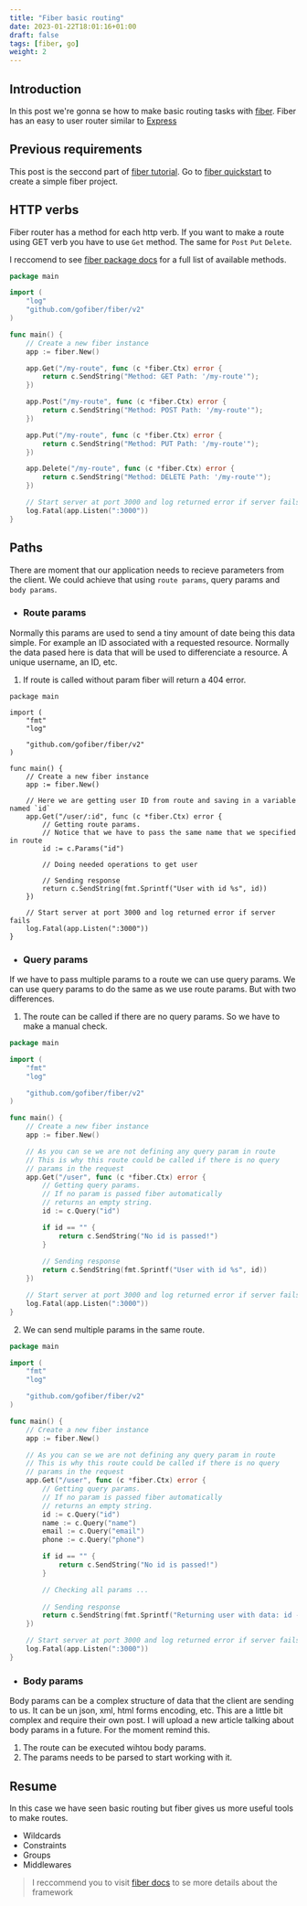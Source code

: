 ```yaml
---
title: "Fiber basic routing"
date: 2023-01-22T18:01:16+01:00
draft: false
tags: [fiber, go]
weight: 2
---
```


## Introduction
In this post we're gonna se how to make basic routing tasks with [fiber](https://gofiber.io).
Fiber has an easy to user router similar to [Express](https://expressjs.com)

## Previous requirements
This post is the seccond part of [fiber tutorial](/tags/fiber). Go to [fiber quickstart](/posts/fiber/1)
to create a simple fiber project.

## HTTP verbs
Fiber router has a method for each http verb. If you want to make
a route using GET verb you have to use `Get` method. The same for `Post` `Put` `Delete`.

I reccomend to see [fiber package docs](https://pkg.go.dev/github.com/gofiber/fiber/v2#Delete)
for a full list of available methods.

```go
package main

import (
	"log"
	"github.com/gofiber/fiber/v2"
)

func main() {
	// Create a new fiber instance
	app := fiber.New()

	app.Get("/my-route", func (c *fiber.Ctx) error {
		return c.SendString("Method: GET Path: '/my-route'");
	})

	app.Post("/my-route", func (c *fiber.Ctx) error {
		return c.SendString("Method: POST Path: '/my-route'");
	})

	app.Put("/my-route", func (c *fiber.Ctx) error {
		return c.SendString("Method: PUT Path: '/my-route'");
	})

	app.Delete("/my-route", func (c *fiber.Ctx) error {
		return c.SendString("Method: DELETE Path: '/my-route'");
	})

	// Start server at port 3000 and log returned error if server fails
	log.Fatal(app.Listen(":3000"))
}
```

## Paths
There are moment that our application needs to recieve parameters from the client.
We could achieve that using `route params`, query params and `body params`.

- ### Route params
Normally this params are used to send a tiny amount of date being this data simple.
For example an ID associated with a requested resource. Normally the data pased here
is data that will be used to differenciate a resource. A unique username, an ID, etc.

1. If route is called without param fiber will return a 404 error.

```
package main

import (
	"fmt"
	"log"

	"github.com/gofiber/fiber/v2"
)

func main() {
	// Create a new fiber instance
	app := fiber.New()

	// Here we are getting user ID from route and saving in a variable named `id`
	app.Get("/user/:id", func (c *fiber.Ctx) error {
		// Getting route params.
		// Notice that we have to pass the same name that we specified in route
		id := c.Params("id")

		// Doing needed operations to get user
		
		// Sending response
		return c.SendString(fmt.Sprintf("User with id %s", id))
	})

	// Start server at port 3000 and log returned error if server fails
	log.Fatal(app.Listen(":3000"))
}
```

- ### Query params
If we have to pass multiple params to a route we can use query params. We can use query params
to do the same as we use route params. But with two differences.

1. The route can be called if there are no query params. So we have to make a manual check.

```go
package main

import (
	"fmt"
	"log"

	"github.com/gofiber/fiber/v2"
)

func main() {
	// Create a new fiber instance
	app := fiber.New()

	// As you can se we are not defining any query param in route
	// This is why this route could be called if there is no query
	// params in the request
	app.Get("/user", func (c *fiber.Ctx) error {
		// Getting query params.
		// If no param is passed fiber automatically
		// returns an empty string.
		id := c.Query("id")

		if id == "" {
			return c.SendString("No id is passed!")
		}
		
		// Sending response
		return c.SendString(fmt.Sprintf("User with id %s", id))
	})

	// Start server at port 3000 and log returned error if server fails
	log.Fatal(app.Listen(":3000"))
}
```

2. We can send multiple params in the same route.

```go
package main

import (
	"fmt"
	"log"

	"github.com/gofiber/fiber/v2"
)

func main() {
	// Create a new fiber instance
	app := fiber.New()

	// As you can se we are not defining any query param in route
	// This is why this route could be called if there is no query
	// params in the request
	app.Get("/user", func (c *fiber.Ctx) error {
		// Getting query params.
		// If no param is passed fiber automatically
		// returns an empty string.
		id := c.Query("id")
		name := c.Query("name")
		email := c.Query("email")
		phone := c.Query("phone")

		if id == "" {
			return c.SendString("No id is passed!")
		}

		// Checking all params ...
		
		// Sending response
		return c.SendString(fmt.Sprintf("Returning user with data: id -> %s, name -> %s, email -> %s, phone -> %s", id, name, email, phone))
	})

	// Start server at port 3000 and log returned error if server fails
	log.Fatal(app.Listen(":3000"))
}
```

- ### Body params
Body params can be a complex structure of data that the client are sending to us.
It can be un json, xml, html forms encoding, etc. This are a little bit complex and require their own post.
I will upload a new article talking about body params in a future. For the moment remind this.

1. The route can be executed wihtou body params.
2. The params needs to be parsed to start working with it.

## Resume
In this case we have seen basic routing but fiber gives us more useful tools to make routes.

- Wildcards
- Constraints
- Groups
- Middlewares

> I reccommend you to visit [fiber docs](https://gofiber.io) to se more details about the framework
